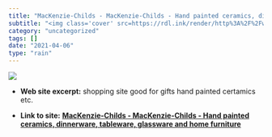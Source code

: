 ```yaml
---
title: "MacKenzie-Childs - MacKenzie-Childs - Hand painted ceramics, dinnerware, tableware, glassware and home furniture"
subtitle: "<img class='cover' src=https://rdl.ink/render/http%3A%2F%2Fwww.mackenzie-childs.com>"
category: "uncategorized"
tags: []
date: "2021-04-06"
type: "rain"
---
```

<img class="cover" src=https://rdl.ink/render/http%3A%2F%2Fwww.mackenzie-childs.com>



* **Web site excerpt:** shopping site good for gifts hand painted certamics etc.

* **Link to site:** **[MacKenzie-Childs - MacKenzie-Childs - Hand painted ceramics, dinnerware, tableware, glassware and home furniture](http://www.mackenzie-childs.com)**